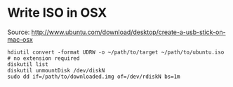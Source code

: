 # Write ISO in OSX

Source: http://www.ubuntu.com/download/desktop/create-a-usb-stick-on-mac-osx

	hdiutil convert -format UDRW -o ~/path/to/target ~/path/to/ubuntu.iso # no extension required
	diskutil list
	diskutil unmountDisk /dev/diskN
	sudo dd if=/path/to/downloaded.img of=/dev/rdiskN bs=1m
